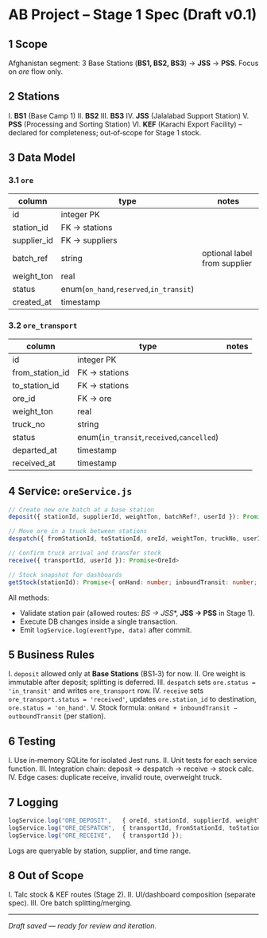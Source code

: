 # AB Project – Stage 1 Spec (Draft v0.1)

## 1 Scope

Afghanistan segment: 3 Base Stations (**BS1, BS2, BS3**) → **JSS** → **PSS**. Focus on *ore* flow only.

## 2 Stations

I. **BS1** (Base Camp 1)
II. **BS2**
III. **BS3**
IV. **JSS** (Jalalabad Support Station)
V. **PSS** (Processing and Sorting Station)
VI. **KEF** (Karachi Export Facility) – declared for completeness; out‑of‑scope for Stage 1 stock.

## 3 Data Model

### 3.1 `ore`

| column       | type                                    | notes                        |
| ------------ | --------------------------------------- | ---------------------------- |
| id           | integer PK                              |                              |
| station\_id  | FK → stations                           |                              |
| supplier\_id | FK → suppliers                          |                              |
| batch\_ref   | string                                  | optional label from supplier |
| weight\_ton  | real                                    |                              |
| status       | enum(`on_hand`,`reserved`,`in_transit`) |                              |
| created\_at  | timestamp                               |                              |

### 3.2 `ore_transport`

| column            | type                                      | notes |
| ----------------- | ----------------------------------------- | ----- |
| id                | integer PK                                |       |
| from\_station\_id | FK → stations                             |       |
| to\_station\_id   | FK → stations                             |       |
| ore\_id           | FK → ore                                  |       |
| weight\_ton       | real                                      |       |
| truck\_no         | string                                    |       |
| status            | enum(`in_transit`,`received`,`cancelled`) |       |
| departed\_at      | timestamp                                 |       |
| received\_at      | timestamp                                 |       |

## 4 Service: `oreService.js`

```ts
// Create new ore batch at a base station
deposit({ stationId, supplierId, weightTon, batchRef?, userId }): Promise<OreId>

// Move ore in a truck between stations
despatch({ fromStationId, toStationId, oreId, weightTon, truckNo, userId }): Promise<TransportId>

// Confirm truck arrival and transfer stock
receive({ transportId, userId }): Promise<OreId>

// Stock snapshot for dashboards
getStock(stationId): Promise<{ onHand: number; inboundTransit: number; outboundTransit: number }>
```

All methods:

* Validate station pair (allowed routes: **BS* → JSS*\*, **JSS → PSS** in Stage 1).
* Execute DB changes inside a single transaction.
* Emit `logService.log(eventType, data)` after commit.

## 5 Business Rules

I. `deposit` allowed only at **Base Stations** (BS1‑3) for now.
II. Ore weight is immutable after deposit; splitting is deferred.
III. `despatch` sets `ore.status = 'in_transit'` and writes `ore_transport` row.
IV. `receive` sets `ore_transport.status = 'received'`, updates `ore.station_id` to destination, `ore.status = 'on_hand'`.
V. Stock formula: `onHand + inboundTransit − outboundTransit` (per station).

## 6 Testing

I. Use in‑memory SQLite for isolated Jest runs.
II. Unit tests for each service function.
III. Integration chain: deposit → despatch → receive → stock calc.
IV. Edge cases: duplicate receive, invalid route, overweight truck.

## 7 Logging

```js
logService.log("ORE_DEPOSIT",   { oreId, stationId, supplierId, weightTon });
logService.log("ORE_DESPATCH",  { transportId, fromStationId, toStationId, weightTon });
logService.log("ORE_RECEIVE",   { transportId });
```

Logs are queryable by station, supplier, and time range.

## 8 Out of Scope

I. Talc stock & KEF routes (Stage 2).
II. UI/dashboard composition (separate spec).
III. Ore batch splitting/merging.

---

*Draft saved — ready for review and iteration.*

